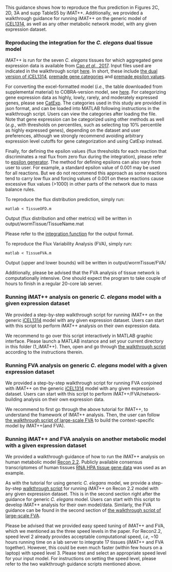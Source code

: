 This guidance shows how to reproduce the flux prediction in Figures 2C, 2D, 3A and supp TableS5 by iMAT++. Additionally, we provided a walkthrough guidance for running iMAT++ on the generic model of [iCEL1314](http://wormflux.umassmed.edu/index.html), as well as any other metabolic network model, with any given expression dataset.

### Reproducing the integration for the <i>C. elegans</i> dual tissue model

iMAT++ is run for the seven <i>C. elegans</i> tissues for which aggregated gene expression data is available from [Cao <i>et al</i>., 2017](https://pubmed.ncbi.nlm.nih.gov/28818938/). Input files used are indicated in the walkthrough script [here](TissueOFD.m). In short, these include [the dual version of iCEL1314](./../input/Tissue.mat), [premade gene categories](./../input/geneCategories.json) and [premade epsilon values](./../input/epsilon.json). 

For converting the excel-formatted model (<i>i.e.</i>, the table downloaded from supplemental material) to COBRA-version model, see [here](loadModelFromExcelTable.m). For categorizing gene expression data as highly, lowly, rarely, and moderately expressed genes, please see [CatExp](../CatExp). The categories used in this study are provided in json format, and can be loaded into MATLAB following instructions in the walkthrough script. Users can view the categories after loading the file. Note that gene expression can be categorized using other methods as well (<i>e.g.</i>, with thresholds on percentiles, such as selecting top 10% percentile as highly expressed genes), depending on the dataset and user preferences, although we strongly recommend avoiding arbitrary expression level cutoffs for gene categorization and using CatExp instead. 

Finally, for defining the epsilon values (flux thresholds for each reaction that discriminates a real flux from zero flux during the integration), please refer to [epsilon generator](./../bins/makeEpsilonSeq.m). The method for defining epsilons can also vary from user to user. For example, a standard epsilon value of 0.001 may be used for all reactions. But we do not recommend this approach as some reactions tend to carry low flux and forcing values of 0.001 on these reactions cause excessive flux values (>1000) in other parts of the network due to mass balance rules.

To reproduce the flux distribution prediction, simply run:
```
matlab < TissueOFD.m
```
Output (flux distribution and other metrics) will be written in output/wormTissue/TissueName.mat

Please refer to the [integration function](scripts/IMATplusplus.m) for the output format.

To reproduce the Flux Variability Analysis (FVA), simply run:
```
matlab < TissueFVA.m
```
Output (upper and lower bounds) will be written in output/wormTissue/FVA/

Additionally, please be advised that the FVA analysis of tissue network is computationally intensive. One should expect the program to take couple of hours to finish in a regular 20-core lab server.

### Running iMAT++ analysis on generic <i>C. elegans</i> model with a given expression dataset

We provided a step-by-step walkthrough script for running iMAT++ on the generic [iCEL1314](http://wormflux.umassmed.edu/index.html) model with any given expression dataset. Users can start with this script to perform iMAT++ analysis on their own expression data. 

We recommend to go over this script interactively in MATLAB graphic interface. Please launch a MATLAB instance and set your current directory in this folder (1_iMAT++). Then, open and go through [the walkthrough script](walkthrough_generic.m) according to the instructions therein.

### Running FVA analysis on generic <i>C. elegans</i> model with a given expression dataset

We provided a step-by-step walkthrough script for running FVA conjoined with iMAT++ on the generic [iCEL1314](http://wormflux.umassmed.edu/index.html) model with any given expression dataset. Users can start with this script to perform iMAT++/FVA/network-building analysis on their own expression data. 

We recommend to first go through the above tutorial for IMAT++, to understand the framework of IMAT++ analysis. Then, the user can follow [the walkthrough script of large-scale FVA](walkthrough_large_scale_FVA.m) to build the context-specific model by iMAT++(and FVA).

### Running iMAT++ and FVA analysis on another metabolic model with a given expression dataset

We provided a walkthrough guidance of how to run the iMAT++ analysis on human metabolic model [Recon 2.2](https://pubmed.ncbi.nlm.nih.gov/27358602/). Publicly available consensus transcriptomes of human tissues  [RNA HPA tissue gene data](https://www.proteinatlas.org/about/download) was used as an example.

As with the tutorial for using generic <i>C. elegans</i> model, we provide a step-by-step [walkthrough script](walkthrough_generic.m) for running iMAT++ on Recon 2.2 model with any given expression dataset. This is in the second section right after the guidance for generic <i>C. elegans</i> model. Users can start with this script to develop iMAT++ analysis for their own model/data. Similarly, the FVA guidance can be found in the second section of [the walkthrough script of large-scale FVA](walkthrough_large_scale_FVA.m).

Please be advised that we provided easy speed tuning of iMAT++ and FVA, which we mentioned as the three speed levels in the paper. For Recon2.2, speed level 2 already provides acceptable computational speed, <I>i.e</I>, ~10 hours running time on a lab server to integrate 17 tissues (iMAT++ and FVA together). However, this could be even much faster (within few hours on a laptop) with speed level 3. Please test and select an appropriate speed level for your input model. For instructions on setting the speed level, please refer to the two walkthrough guidance scripts mentioned above.

